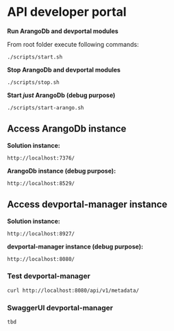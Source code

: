 # API developer portal

**Run ArangoDb and devportal modules**

From root folder execute following commands:
```
./scripts/start.sh
```

**Stop ArangoDb and devportal modules**
```
./scripts/stop.sh
```

**Start _just_ ArangoDb (debug purpose)**
```
./scripts/start-arango.sh
```

## Access ArangoDb instance
**Solution instance:**
```
http://localhost:7376/
``` 
**ArangoDb instance (debug purpose):**
```
http://localhost:8529/
``` 
## Access devportal-manager instance
**Solution instance:**
```
http://localhost:8927/
```
**devportal-manager instance (debug purpose):**
```
http://localhost:8080/
``` 
### Test devportal-manager
```
curl http://localhost:8080/api/v1/metadata/
``` 
### SwaggerUI devportal-manager
```
tbd
``` 